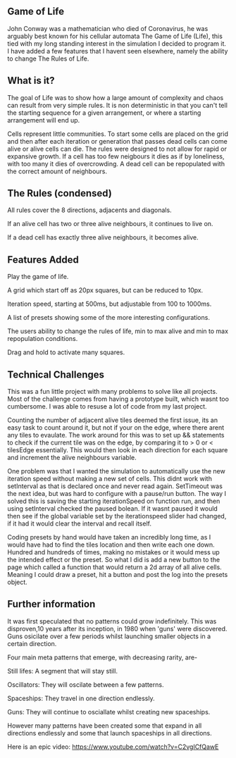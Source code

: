 ## Game of Life

John Conway was a mathematician who died of Coronavirus, he was arguably best known for his cellular automata The Game of Life (Life), this tied with my long standing interest in the simulation I decided to program it. I have added a few features that I havent seen elsewhere, namely the ability to change The Rules of Life.


## What is it?

The goal of Life was to show how a large amount of complexity and chaos can result from very simple rules. It is non deterministic in that you can't tell the starting sequence for a given arrangement, or where a starting arrangement will end up.

Cells represent little communities. To start some cells are placed on the grid and then after each iteration or generation that passes dead cells can come alive or alive cells can die. The rules were designed to not allow for rapid or expansive growth.
If a cell has too few neigbours it dies as if by loneliness, with too many it dies of overcrowding. A dead cell can be repopulated with the correct amount of neighbours. 


## The Rules (condensed)

All rules cover the 8 directions, adjacents and diagonals. 

If an alive cell has two or three alive neighbours, it continues to live on. 

If a dead cell has exactly three alive neighbours, it becomes alive.


## Features Added

Play the game of life.

A grid which start off as 20px squares, but can be reduced to 10px.

Iteration speed, starting at 500ms, but adjustable from 100 to 1000ms.

A list of presets showing some of the more interesting configurations. 

The users ability to change the rules of life, min to max alive and min to max repopulation conditions. 

Drag and hold to activate many squares.


## Technical Challenges

This was a fun little project with many problems to solve like all projects. Most of the challenge comes from having a prototype built, which wasnt too cumbersome. 
I was able to resuse a lot of code from my last project.

Counting the number of adjacent alive tiles deemed the first issue, its an easy task to count around it, but not if your on the edge, where there arent any tiles to evaulate. The work around for this was to set up && statements to check if the current tile was on the edge, by comparing it to > 0 or < tilesEdge essentially. This would then look in each direction for each square and increment the alive neighbours variable.

One problem was that I wanted the simulation to automatically use the new iteration speed without making a new set of cells. This didnt work with setInterval as that is declared once and never read again. SetTimeout was the next idea, but was hard to configure with a pause/run button. The way I solved this is saving the starting iterationSpeed on function run, and then using setInterval checked the paused bolean. If it wasnt paused it would then see if the global variable set by the iterationspeed slider had changed, if it had it would clear the interval and recall itself. 

Coding presets by hand would have taken an incredibly long time, as I would have had to find the tiles location and then write each one down. Hundred and hundreds of times, making no mistakes or it would mess up the intended effect or the preset. So what I did is add a new button to the page which called a function that would return a 2d array of all alive cells. Meaning I could draw a preset, hit a button and post the log into the presets object.


## Further information

It was first speculated that no patterns could grow indefinitely. This was disproven,10 years after its inception, in 1980 when 'guns' were discovered. Guns osicilate over a few periods whilst launching smaller objects in a certain direction. 

Four main meta patterns that emerge, with decreasing rarity, are-

Still lifes: A segment that will stay still.

Oscillators: They will oscilate between a few patterns.

Spaceships: They travel in one direction endlessly.

Guns: They will continue to osciallate whilst creating new spaceships.

However many patterns have been created some that expand in all directions endlessly and some that launch spaceships in all directions. 

Here is an epic video: https://www.youtube.com/watch?v=C2vgICfQawE
